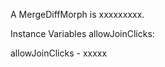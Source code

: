 A MergeDiffMorph is xxxxxxxxx.Instance Variables	allowJoinClicks:		<Object>allowJoinClicks	- xxxxx